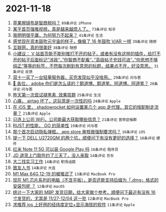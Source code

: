 # 2021-11-18

1. [苹果擦镜布是智商税吗？](https://www.v2ex.com/t/816217) `89条评论` `iPhone`
1. [某乎首页强推视频，真是越来越烦人了。](https://www.v2ex.com/t/816185) `73条评论` `知乎`
1. [我明明很平庸，为何努力不起来？](https://www.v2ex.com/t/816270) `41条评论` `生活`
1. [感觉现在资本鼓吹元宇宙的样子，像极了 16 年鼓吹 V/AR 一样](https://www.v2ex.com/t/816201) `39条评论` `随想`
1. [互联网，真的很美好](https://www.v2ex.com/t/816261) `38条评论` `随想`
1. [小建议： V 站首页能不能别推打不开的帖子，或者有没有这样的插件，给打不开的帖子后面标记”涉政“，”你智商不配看“，”高级帖子充钱可进“，”你思想不够纯正“等等的标签，不然每次刷到有意思的标题，结果点不开，好没意思。](https://www.v2ex.com/t/816276) `31条评论` `反馈`
1. [双十一买了一台轻量服务器，买完发现似乎没啥用。](https://www.v2ex.com/t/816220) `29条评论` `问与答`
1. [🐶 各位， adobe 你们是怎么读的？鹅道博、鹅道笔、阿道博、阿道笔？](https://www.v2ex.com/t/816268) `28条评论` `问与答`
1. [昨天第一次尝试褪黑素, 效果拔群](https://www.v2ex.com/t/816240) `25条评论` `生活`
1. [心痛， airtag 坏了，这玩意是一次性的吗](https://www.v2ex.com/t/816272) `24条评论` `Apple`
1. [在 iOS 里， shadowrocket 如何设置某几个 app 走代理，其它的按配制走流量？](https://www.v2ex.com/t/816205) `21条评论` `Apple`
1. [只连上公司 WiFi，公司能最大获取哪些信息？](https://www.v2ex.com/t/816187) `21条评论` `宽带症候群`
1. [RUST 的性能， GO 的简单性](https://www.v2ex.com/t/816225) `19条评论` `问与答`
1. [那个首次启动隐私弹框， app store 审核做强制要求吗？](https://www.v2ex.com/t/816299) `16条评论` `iOS`
1. [提一下 DELL U2720QM 的两个坑，顺便问下有没有更好的选择？](https://www.v2ex.com/t/816252) `16条评论` `硬件`
1. [红米 Note 11 5G 可以装 Google Play 吗](https://www.v2ex.com/t/816235) `16条评论` `程序员`
1. [JD 退货上门取件约了三天了，没人来取](https://www.v2ex.com/t/816290) `14条评论` `京东`
1. [大二找实习工作](https://www.v2ex.com/t/816196) `14条评论` `职场话题`
1. [致友人书](https://www.v2ex.com/t/816193) `14条评论` `大连`
1. [M1 Max 64G 12-19 的被推迟了](https://www.v2ex.com/t/816202) `13条评论` `MacBook Pro`
1. [现在 M1 芯片系列的电脑（不含平板），是否还能支持后缀为「.dmg」格式的安装包呢 ？](https://www.v2ex.com/t/816246) `12条评论` `macOS`
1. [统计一下大家的 MBP 发货日期，给大家做个参考，顺便问下最近有没有 16 寸发货的，尤其是 11/27-12/04 这一批](https://www.v2ex.com/t/816228) `12条评论` `MacBook Pro`
1. [求推荐 ios 上好用的经纬度定位+显示海拔的软件](https://www.v2ex.com/t/816260) `11条评论` `Apple`
